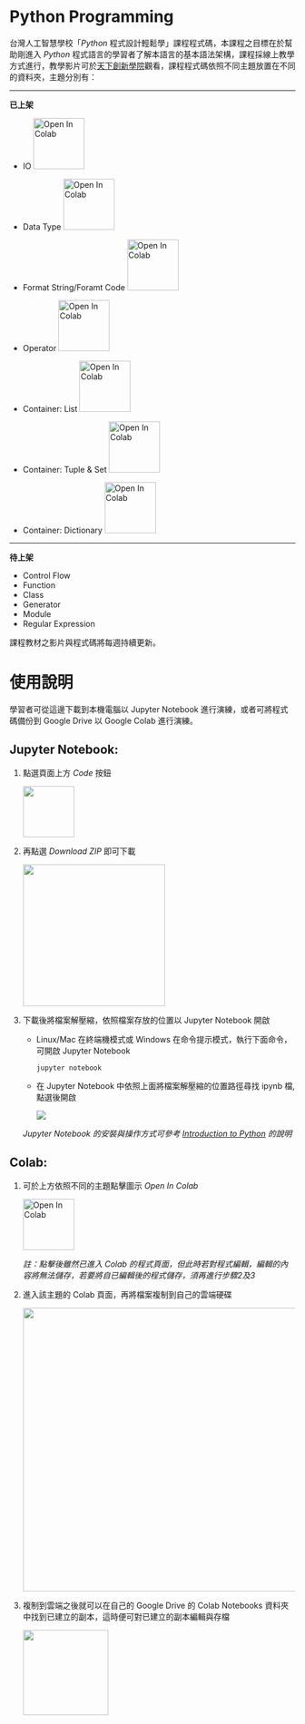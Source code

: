 # Python Programming
台灣人工智慧學校「*Python* 程式設計輕鬆學」課程程式碼，本課程之目標在於幫助剛進入 *Python* 程式語言的學習者了解本語言的基本語法架構，課程採線上教學方式進行，教學影片可於[天下創新學院](https://www.leadercampus.com.tw/desktop/free-course "天下創新學院")觀看，課程程式碼依照不同主題放置在不同的資料夾，主題分別有：

-------------

**已上架**

* IO                 <a href="https://colab.research.google.com/drive/1YpTWtQZRhfcaZbGK_D9nzT2GGYy8R-8y?usp=sharing">
  <img src="https://colab.research.google.com/assets/colab-badge.svg" alt="Open In Colab" width="90px" />
</a>

* Data Type          <a href="https://colab.research.google.com/drive/1SYiYTtFC7NQiIjZl9I8MD4RD3F3lohDR?usp=sharing">
  <img src="https://colab.research.google.com/assets/colab-badge.svg" alt="Open In Colab" width="90px">
</a>

* Format String/Foramt Code        <a href="https://colab.research.google.com/drive/1ez7b0A6Usj8czby8qOERGF-iMbjlw-h6?usp=sharing">
  <img src="https://colab.research.google.com/assets/colab-badge.svg" alt="Open In Colab" width="90px">
</a>

* Operator           <a href="https://colab.research.google.com/drive/1qChmcX9gO1ptZXqFpnttucQAs1rQwGJZ?usp=sharing">
  <img src="https://colab.research.google.com/assets/colab-badge.svg" alt="Open In Colab" width="90px">
</a>

* Container: List    <a href="https://colab.research.google.com/drive/12Vp0DenSk4yDyx4uUqb4Ur2tkw4W-WHj?usp=sharing">
  <img src="https://colab.research.google.com/assets/colab-badge.svg" alt="Open In Colab" width="90px">
</a>

* Container: Tuple & Set    <a href="https://colab.research.google.com/drive/1WLLvSyPmgtEBq1B-iUx7Sl7plbDWp479?usp=sharing">
  <img src="https://colab.research.google.com/assets/colab-badge.svg" alt="Open In Colab" width="90px">
</a>

* Container: Dictionary    <a href="https://colab.research.google.com/drive/1mqB9SNvFtOVuVlYIs-OH3VndZ5iu-RJM?usp=sharing">
  <img src="https://colab.research.google.com/assets/colab-badge.svg" alt="Open In Colab" width="90px">
</a>
  

-------------

**待上架**


* Control Flow
* Function
* Class
* Generator
* Module
* Regular Expression

課程教材之影片與程式碼將每週持續更新。
# 使用說明
學習者可從這邊下載到本機電腦以 Jupyter Notebook 進行演練，或者可將程式碼備份到 Google Drive 以 Google Colab 進行演練。

## Jupyter Notebook:

1. 點選頁面上方 *Code* 按鈕

    <img src="https://github.com/HsiaoEn/python-programming/blob/master/code.png" width="90px" >
 
2. 再點選 *Download ZIP* 即可下載
 
    <img src="https://github.com/HsiaoEn/python-programming/blob/master/download.png" width="250px" >

3. 下載後將檔案解壓縮，依照檔案存放的位置以 Jupyter Notebook 開啟

    * Linux/Mac 在終端機模式或 Windows 在命令提示模式，執行下面命令，可開啟 Jupyter Notebook
    
          jupyter notebook
        
    * 在 Jupyter Notebook 中依照上面將檔案解壓縮的位置路徑尋找 ipynb 檔, 點選後開啟
    
      <img src="https://github.com/HsiaoEn/python-programming/blob/master/ipynb.png" >

    *Jupyter Notebook 的安裝與操作方式可參考 [Introduction to Python](https://www.leadercampus.com.tw/desktop/course/free/1621 "Intro to Python") 的說明*
 

## Colab:

1. 可於上方依照不同的主題點擊圖示 *Open In Colab*

    <img src="https://colab.research.google.com/assets/colab-badge.svg" alt="Open In Colab" width="90px" /> 

    *註：點擊後雖然已進入 Colab 的程式頁面，但此時若對程式編輯，編輯的內容將無法儲存，若要將自已編輯後的程式儲存，須再進行步驟2及3*

2. 進入該主題的 Colab 頁面，再將檔案複制到自己的雲端硬碟

    <img src="https://github.com/HsiaoEn/python-programming/blob/master/copy_colab.png" width="500px" />

3. 複制到雲端之後就可以在自己的 Google Drive 的 Colab Notebooks 資料夾中找到已建立的副本，這時便可對已建立的副本編輯與存檔

    <img src="https://github.com/HsiaoEn/python-programming/blob/master/colab_notebooks_folder.png" width="150px" />
